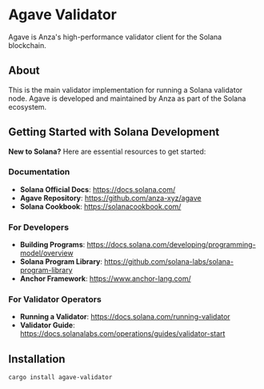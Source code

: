 # Agave Validator

Agave is Anza's high-performance validator client for the Solana blockchain.

## About

This is the main validator implementation for running a Solana validator node. Agave is developed and maintained by Anza as part of the Solana ecosystem.

## Getting Started with Solana Development

**New to Solana?** Here are essential resources to get started:

### Documentation
- **Solana Official Docs**: https://docs.solana.com/
- **Agave Repository**: https://github.com/anza-xyz/agave
- **Solana Cookbook**: https://solanacookbook.com/

### For Developers
- **Building Programs**: https://docs.solana.com/developing/programming-model/overview
- **Solana Program Library**: https://github.com/solana-labs/solana-program-library
- **Anchor Framework**: https://www.anchor-lang.com/

### For Validator Operators
- **Running a Validator**: https://docs.solana.com/running-validator
- **Validator Guide**: https://docs.solanalabs.com/operations/guides/validator-start

## Installation
```bash
cargo install agave-validator
